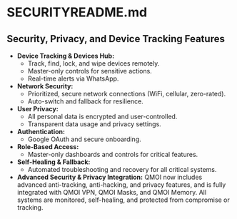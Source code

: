# SECURITYREADME.md

## Security, Privacy, and Device Tracking Features

- **Device Tracking & Devices Hub:**
  - Track, find, lock, and wipe devices remotely.
  - Master-only controls for sensitive actions.
  - Real-time alerts via WhatsApp.
- **Network Security:**
  - Prioritized, secure network connections (WiFi, cellular, zero-rated).
  - Auto-switch and fallback for resilience.
- **User Privacy:**
  - All personal data is encrypted and user-controlled.
  - Transparent data usage and privacy settings.
- **Authentication:**
  - Google OAuth and secure onboarding.
- **Role-Based Access:**
  - Master-only dashboards and controls for critical features.
- **Self-Healing & Fallback:**
  - Automated troubleshooting and recovery for all critical systems. 
- **Advanced Security & Privacy Integration:** QMOI now includes advanced anti-tracking, anti-hacking, and privacy features, and is fully integrated with QMOI VPN, QMOI Masks, and QMOI Memory. All systems are monitored, self-healing, and protected from compromise or tracking. 